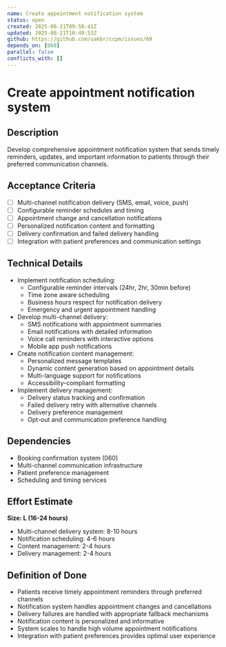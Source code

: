 ```yaml
---
name: Create appointment notification system
status: open
created: 2025-08-21T09:58:41Z
updated: 2025-08-21T10:49:53Z
github: https://github.com/uakbr/ccpm/issues/69
depends_on: [060]
parallel: false
conflicts_with: []
---
```


# Create appointment notification system

## Description
Develop comprehensive appointment notification system that sends timely reminders, updates, and important information to patients through their preferred communication channels.

## Acceptance Criteria
- [ ] Multi-channel notification delivery (SMS, email, voice, push)
- [ ] Configurable reminder schedules and timing
- [ ] Appointment change and cancellation notifications
- [ ] Personalized notification content and formatting
- [ ] Delivery confirmation and failed delivery handling
- [ ] Integration with patient preferences and communication settings

## Technical Details
- Implement notification scheduling:
  - Configurable reminder intervals (24hr, 2hr, 30min before)
  - Time zone aware scheduling
  - Business hours respect for notification delivery
  - Emergency and urgent appointment handling
- Develop multi-channel delivery:
  - SMS notifications with appointment summaries
  - Email notifications with detailed information
  - Voice call reminders with interactive options
  - Mobile app push notifications
- Create notification content management:
  - Personalized message templates
  - Dynamic content generation based on appointment details
  - Multi-language support for notifications
  - Accessibility-compliant formatting
- Implement delivery management:
  - Delivery status tracking and confirmation
  - Failed delivery retry with alternative channels
  - Delivery preference management
  - Opt-out and communication preference handling

## Dependencies
- Booking confirmation system (060)
- Multi-channel communication infrastructure
- Patient preference management
- Scheduling and timing services

## Effort Estimate
**Size: L (16-24 hours)**
- Multi-channel delivery system: 8-10 hours
- Notification scheduling: 4-6 hours
- Content management: 2-4 hours
- Delivery management: 2-4 hours

## Definition of Done
- Patients receive timely appointment reminders through preferred channels
- Notification system handles appointment changes and cancellations
- Delivery failures are handled with appropriate fallback mechanisms
- Notification content is personalized and informative
- System scales to handle high volume appointment notifications
- Integration with patient preferences provides optimal user experience
